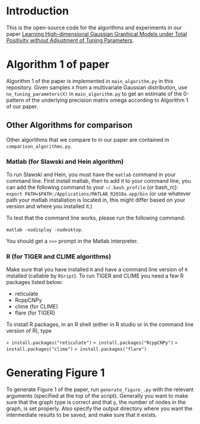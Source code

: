 # Introduction

This is the open-source code for the algorithms and experiments in our paper [Learning High-dimensional Gaussian Graphical Models under Total Positivity without Adjustment of Tuning Parameters](https://arxiv.org/abs/1906.05159).

# Algorithm 1 of paper

Algorithm 1 of the paper is implemented in `main_algorithm.py` in this repository. Given samples `X` from a multivariate Gaussian distribution, use `no_tuning_parameters(X)` in `main_algorithm.py` to get an estimate of the 0-pattern of the underlying precision matrix omega according to Algorithm 1 of our paper.

## Other Algorithms for comparison

Other algorithms that we compare to in our paper are contained in `comparison_algorithms.py`. 

### Matlab (for Slawski and Hein algorithm)

To run Slawski and Hein, you must have the `matlab` command in your command line. First install matlab, then to add it to your command line, you can add the following command to your `~/.bash_profile` (or bash_rc):
`export PATH=$PATH:/Applications/MATLAB_R2018a.app/bin` (or use whatever path your matlab installation is located in, this might differ based on your version and where you installed it.)

To test that the command line works, please run the following command:

`matlab -nodisplay -nodesktop`.

You should get a `>>>` prompt in the Matlab interpreter.

### R (for TIGER and CLIME algorithms)

Make sure that you have installed `R` and have a command line version of `R` installed (callable by `RSript`). To run TIGER and CLIME you need a few R packages listed below:

- reticulate
- RcppCNPy
- clime (for CLIME)
- flare (for TIGER)

To install R packages, in an R shell (either in R studio or in the command line version of R), type

`> install.packages("reticulate")`
`> install.packages("RcppCNPy")`
`> install.packages("clime")`
`> install.packages("flare")`


# Generating Figure 1

To generate Figure 1 of the paper, run `generate_figure_.py` with the relevant arguments (specified at the top of the script). Generally you want to make sure that the graph type is correct and that `p`, the number of nodes in the graph, is set properly. Also specify the output directory where you want the intermediate results to be saved, and make sure that it exists.